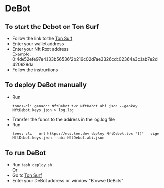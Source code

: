 # DeBot

 
## To start the Debot on Ton Surf
<ul dir="auto">
<li>Follow the link to the <a href = "https://web.ton.surf/debot?address=0%3Ab8716bbb76f8e328164949e13695637879331e4d499127d8c2adf74bbfcbcd91&net=devnet&restart=true">Ton Surf </a></li>
<li>Enter your wallet address</li>
<li>Enter your Nft Root address</li>
Example: 0:4de52efe97e4333b56536f2b216c02d7ae3326cdc02364a3c3ab7e2d420629da
 <li>Follow the instructions</li>
</ul>

## To deploy DeBot manually
<ul dir="auto"> 
  <li>Run <p><code>tonos-cli genaddr NftDebot.tvc NftDebot.abi.json --genkey NftDebot.keys.json > log.log</code></p></li>
  <li>Transfer the funds to the address in the log.log file</li>
  <li>Run <p><code>tonos-cli --url https://net.ton.dev deploy NftDebot.tvc "{}" --sign NftDebot.keys.json --abi NftDebot.abi.json</code></p></li>
  </ul>
  
## To run DeBot 
<ul dir="auto">
<li>Run <code>bash deploy.sh</code></li>
  Or
  <li>Go to <a href = "https://web.ton.surf">Ton Surf</a></li>
  <li>Enter your DeBot address on window "Browse DeBots"</li>
</ul>

